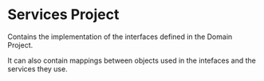 ﻿# Services Project

Contains the implementation of the interfaces defined in the Domain Project.

It can also contain mappings between objects used in the intefaces 
and the services they use.